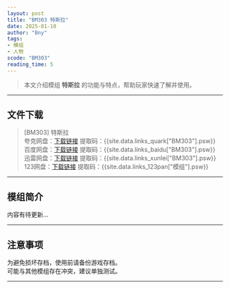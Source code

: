 ```yaml
---
layout: post
title: "BM303 特斯拉"
date: 2025-01-10
author: "Bny"
tags: 
- 模组
- 人物
scode: "BM303"
reading_time: 5
---
```


> 本文介绍模组 **特斯拉** 的功能与特点，帮助玩家快速了解并使用。

---

## 文件下载

> [BM303] 特斯拉  
夸克网盘：[下载链接]({{site.data.links_quark["BM303"].url}}) 提取码：{{site.data.links_quark["BM303"].psw}}  
百度网盘：[下载链接]({{site.data.links_baidu["BM303"].url}}) 提取码：{{site.data.links_baidu["BM303"].psw}}  
迅雷网盘：[下载链接]({{site.data.links_xunlei["BM303"].url}}) 提取码：{{site.data.links_xunlei["BM303"].psw}}  
123网盘：[下载链接]({{site.data.links_123pan["模组"].url}}) 提取码：{{site.data.links_123pan["模组"].psw}}  

---

## 模组简介

>  
内容有待更新...  

---

## 注意事项

>  
为避免损坏存档，使用前请备份游戏存档。  
可能与其他模组存在冲突，建议单独测试。  

---

